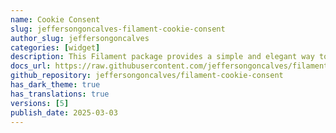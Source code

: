 ```yaml
---
name: Cookie Consent
slug: jeffersongoncalves-filament-cookie-consent
author_slug: jeffersongoncalves
categories: [widget]
description: This Filament package provides a simple and elegant way to implement cookie consent on your website, ensuring compliance with privacy regulations like GDPR and CCPA.
docs_url: https://raw.githubusercontent.com/jeffersongoncalves/filament-cookie-consent/master/README.md
github_repository: jeffersongoncalves/filament-cookie-consent
has_dark_theme: true
has_translations: true
versions: [5]
publish_date: 2025-03-03
---
```

